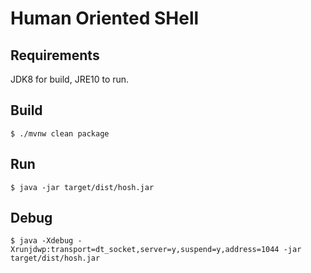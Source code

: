 # Human Oriented SHell

## Requirements

JDK8 for build, JRE10 to run.

## Build

`$ ./mvnw clean package`

## Run

`$ java -jar target/dist/hosh.jar`


## Debug

`$ java -Xdebug -Xrunjdwp:transport=dt_socket,server=y,suspend=y,address=1044 -jar target/dist/hosh.jar`


